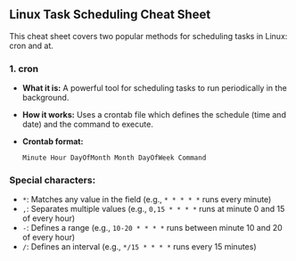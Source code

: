 
## Linux Task Scheduling Cheat Sheet

This cheat sheet covers two popular methods for scheduling tasks in Linux: cron and at.

### 1. cron

- **What it is:** A powerful tool for scheduling tasks to run periodically in the background.
- **How it works:** Uses a crontab file which defines the schedule (time and date) and the command to execute.
- **Crontab format:**

  ```
  Minute Hour DayOfMonth Month DayOfWeek Command
  ```

### Special characters:

- `*`: Matches any value in the field (e.g., `* * * * *` runs every minute)
- `,`: Separates multiple values (e.g., `0,15 * * * *` runs at minute 0 and 15 of every hour)
- `-`: Defines a range (e.g., `10-20 * * * *` runs between minute 10 and 20 of every hour)
- `/`: Defines an interval (e.g., `*/15 * * * *` runs every 15 minutes)
